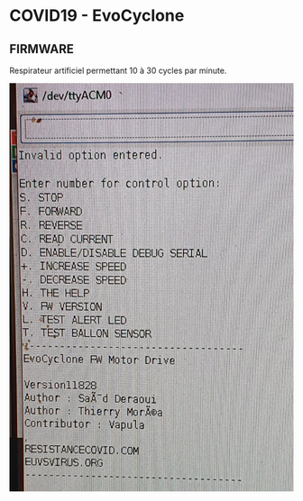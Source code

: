 # COVID19 - EvoCyclone 
## FIRMWARE

Respirateur artificiel permettant 10 à 30 cycles par minute. 

![Firmware Pilote](https://raw.githubusercontent.com/libre/evocyclone/master/docs/images/evocyclone-fw.jpg)
